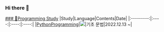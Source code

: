 ### Hi there 👋

<!--
**JuwonLee99/JuwonLee99** is a ✨ _special_ ✨ repository because its `README.md` (this file) appears on your GitHub profile.

Here are some ideas to get you started:

- 🔭 I’m currently working on ...
- 🌱 I’m currently learning ...
- 👯 I’m looking to collaborate on ...
- 🤔 I’m looking for help with ...
- 💬 Ask me about ...
- 📫 How to reach me: ...
- 😄 Pronouns: ...
- ⚡ Fun fact: ...
-->

<u>### 🎒Programming Study</u>
|Study|Language|Contents|Date|
|:---------:|:----:|:----:|:----:|
|[PythonProgramming](https://github.com/JuwonLee99/python_practice.git)|<img src="https://img.shields.io/badge/Python-3776AB?style=flat&logo=Python&logoColor=white"/>|기초 문법|2022.12.13 ~|
